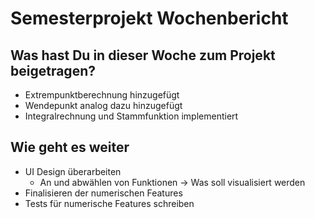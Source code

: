# Semesterprojekt Wochenbericht

## Was hast Du in dieser Woche zum Projekt beigetragen?

- Extrempunktberechnung hinzugefügt
- Wendepunkt analog dazu hinzugefügt
- Integralrechnung und Stammfunktion implementiert

## Wie geht es weiter

- UI Design überarbeiten
  - An und abwählen von Funktionen -> Was soll visualisiert werden
- Finalisieren der numerischen Features
- Tests für numerische Features schreiben
